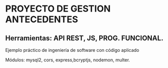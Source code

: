 # PROYECTO DE GESTION ANTECEDENTES

## Herramientas: API REST, JS, PROG. FUNCIONAL.

Ejemplo práctico de ingeniería de software con código aplicado

Módulos:
mysql2, cors, express,bcryptjs, nodemon, multer.
